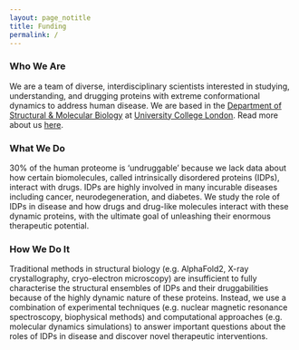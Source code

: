 ```yaml
---
layout: page_notitle
title: Funding
permalink: /
---
```


### Who We Are

We are a team of diverse, interdisciplinary scientists interested in studying, understanding, and drugging proteins with extreme conformational dynamics to address human disease. We are based in the [Department of Structural & Molecular Biology](https://www.ucl.ac.uk/biosciences/structural-and-molecular-biology) at [University College London](https://www.ucl.ac.uk). Read more about us [here](https://gthh2.github.io/who_we_are/).

### What We Do

30% of the human proteome is ‘undruggable’ because we lack data about how certain biomolecules, called intrinsically disordered proteins (IDPs), interact with drugs. IDPs are highly involved in many incurable diseases including cancer, neurodegeneration, and diabetes. We study the role of IDPs in disease and how drugs and drug-like molecules interact with these dynamic proteins, with the ultimate goal of unleashing their enormous therapeutic potential.

### How We Do It

Traditional methods in structural biology (e.g. AlphaFold2, X-ray crystallography, cryo-electron microscopy) are insufficient to fully characterise the structural ensembles of IDPs and their druggabilities because of the highly dynamic nature of these proteins. Instead, we use a combination of experimental techniques (e.g. nuclear magnetic resonance spectroscopy, biophysical methods) and computational approaches (e.g. molecular dynamics simulations) to answer important questions about the roles of IDPs in disease and discover novel therapeutic interventions.
